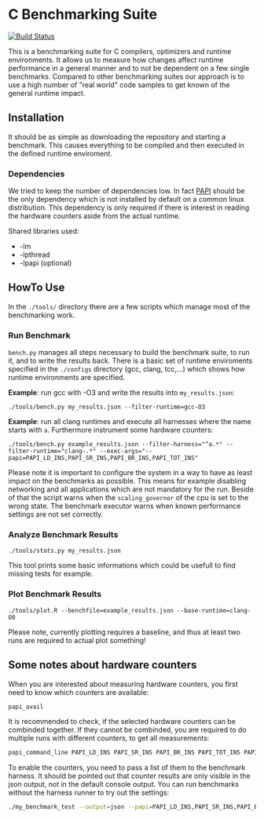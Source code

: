 # C Benchmarking Suite

[![Build Status](https://travis-ci.org/jku-ssw/benchmarks.svg?branch=master)](https://travis-ci.org/jku-ssw/benchmarks)

This is a benchmarking suite for C compilers, optimizers and runtime environments. It allows us to measure how changes
affect runtime performance in a general manner and to not be dependent on a few single benchmarks. Compared to other
benchmarking suites our approach is to use a high number of "real world" code samples to get known of the general runtime
impact.

## Installation

It should be as simple as downloading the repository and starting a benchmark. This causes everything to be compiled
and then executed in the defined runtime enviroment.

### Dependencies

We tried to keep the number of dependencies low. In fact [PAPI](http://icl.utk.edu/papi/) should be the only dependency
which is not installed by default on a common linux distribution. This dependency is only required if there is interest
in reading the hardware counters aside from the actual runtime.

Shared libraries used:

* -lm
* -lpthread
* -lpapi (optional)


## HowTo Use

In the ```./tools/``` directory there are a few scripts which manage most of the benchmarking work.

### Run Benchmark

```bench.py``` manages all steps necessary to build the benchmark suite, to run it, and to write the results back. There
is a basic set of runtime enviroments specified in the ```./configs``` directory (gcc, clang, tcc,...) which shows how
runtime environments are specified.

**Example**: run gcc with -O3 and write the results into ```my_results.json```:

```
./tools/bench.py my_results.json --filter-runtime=gcc-O3
```

**Example**: run all clang runtimes and execute all harnesses where the name starts with ```a```. Furthermore instrument some hardware counters:

```
./tools/bench.py example_results.json --filter-harness="^a.*" --filter-runtime="clang-.*" --exec-args="--papi=PAPI_LD_INS,PAPI_SR_INS,PAPI_BR_INS,PAPI_TOT_INS"
```

Please note it is important to configure the system in a way to have as least impact on the benchmarks as possible.
This means for example disabling networking and all applications which are not mandatory for the run. Beside of that
the script warns when the ```scaling_governor``` of the cpu is set to the wrong state. The benchmark executor warns when
known performance settings are not set correctly.

### Analyze Benchmark Results

```
./tools/stats.py my_results.json
```

This tool prints some basic informations which could be usefull to find missing tests for example.

### Plot Benchmark Results

```
./tools/plot.R --benchfile=example_results.json --base-runtime=clang-O0
```

Please note, currently plotting requires a baseline, and thus at least two runs are required to actual plot something!

## Some notes about hardware counters

When you are interested about measuring hardware counters, you first need to know which counters are available:

```bash
papi_avail
```

It is recommended to check, if the selected hardware counters can be combinded together. If they cannot be combinded,
you are required to do multiple runs with different counters, to get all measurements:

```bash
papi_command_line PAPI_LD_INS PAPI_SR_INS PAPI_BR_INS PAPI_TOT_INS PAPI_TOT_CYC
```

To enable the counters, you need to pass a list of them to the benchmark harness. It should be pointed out that counter
results are only visible in the json output, not in the default console output. You can run benchmarks without the
harness runner to try out the settings:

```bash
./my_benchmark_test --output=json --papi=PAPI_LD_INS,PAPI_SR_INS,PAPI_BR_INS,PAPI_TOT_INS
```
